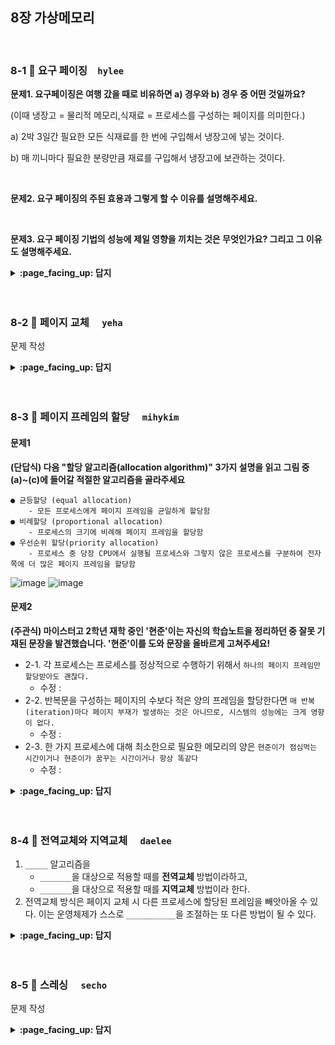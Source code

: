 
## 8장 가상메모리

<br>

### 8-1 :fallen_leaf: 요구 페이징　`hylee`
 
**문제1. 요구페이징은 여행 갔을 때로 비유하면 a) 경우와 b) 경우 중 어떤 것일까요?**

(이때 냉장고 = 물리적 메모리,식재료 = 프로세스를 구성하는 페이지를 의미한다.)

a) 2박 3일간 필요한 모든 식재료를 한 번에 구입해서 냉장고에 넣는 것이다. 

b) 매 끼니마다 필요한 분량만큼 재료를 구입해서 냉장고에 보관하는 것이다.


<br>

**문제2. 요구 페이징의 주된 효용과 그렇게 할 수 이유를 설명해주세요.**

<br>

**문제3. 요구 페이징 기법의 성능에 제일 영향을 끼치는 것은 무엇인가요? 그리고 그 이유도 설명해주세요.**



<details>
<summary> <b> :page_facing_up: 답지 </b>  </summary>
<div markdown="1">
 
 **문제1. 요구페이징은 여행 갔을 때로 비유하면 a) 경우와 b) 경우 중 어떤 것일까요?**

(이때 냉장고 = 물리적 메모리,식재료 = 프로세스를 구성하는 페이지를 의미한다.)

a) 2박 3일간 필요한 모든 식재료를 한 번에 구입해서 냉장고에 넣는 것이다. 

b) 매 끼니마다 필요한 분량만큼 재료를 구입해서 냉장고에 보관하는 것이다.

> 정답 b

요구 페이징 기법에서는 당장 실행에 필요한 페이지만을 메모리에 적재해서 사용한다.



<br>

**문제2. 요구 페이징의 주된 효용과 그렇게 할 수 이유를 설명해주세요.**

> 정답 : 주된 효용은 프로그램이 물리적 메모리의 용량 제약을 벗어날 수 있도록 해주는 것이다.

> 이유 : 프로그램을 구성하는 페이지 중 일부만을 메모리에 적재하게 되므로 물리적 메모리의 용량보다 큰 프로그램도 실행할 수 있게 된다.

<br>

**문제3. 요구 페이징 기법의 성능에 제일 영향을 끼치는 것은 무엇인가요? 그리고 그 이유도 설명해주세요.**

> 정답 : 페이지 부재의 발생 빈도

> 이유 : 페이지 부재가 일어나면 요청된 페이지를 디스크로부터 메모리로 읽어오는 막대한 오버헤드가 발생하기 때문이다.

이때 발생하는 오버헤드 4가지

1. 페이지 부재 발생처리 오버헤드

2. 메모리에 빈 프레임이 없는 경우 스왑 아웃 오버헤드 

3. 요청된 페이지의 스왑 인 오버헤드 

4. 프로세스의 재시작 오버헤드

</div>
</details>
<br><br>

### 8-2 :fallen_leaf: 페이지 교체	　`yeha`
 
문제 작성


<details>
<summary> <b> :page_facing_up: 답지 </b>  </summary>
<div markdown="1">
 
답 작성 

</div>
</details>
<br><br>


### 8-3 :fallen_leaf: 페이지 프레임의 할당	　`mihykim`
#### 문제1
__(단답식) 다음 "할당 알고리즘(allocation algorithm)" 3가지 설명을 읽고 그림 중 (a)~(c)에 들어갈 적절한 알고리즘을 골라주세요__
```
● 균등할당 (equal allocation)
    - 모든 프로세스에게 페이지 프레임을 균일하게 할당함
● 비례할당 (proportional allocation)
    - 프로세스의 크기에 비례해 페이지 프레임을 할당함
● 우선순위 할당(priority allocation)
    - 프로세스 중 당장 CPU에서 실행될 프로세스와 그렇지 않은 프로세스를 구분하여 전자 쪽에 더 많은 페이지 프레임을 할당함
```

![image](https://user-images.githubusercontent.com/60066472/97395932-655ed780-1929-11eb-87b7-27cf19fb44ca.png)
![image](https://user-images.githubusercontent.com/60066472/97396453-76f4af00-192a-11eb-851e-81946be69e4a.png)

#### 문제2 
__(주관식) 마이스터고 2학년 재학 중인 '현준'이는 자신의 학습노트을 정리하던 중 잘못 기재된 문장을 발견했습니다. '현준'이를 도와 문장을 올바르게 고쳐주세요!__
- 2-1. 각 프로세스는 프로세스를 정상적으로 수행하기 위해서 `하나의 페이지 프레임만 할당받아도 괜찮다.`
  - 수정 : 
- 2-2. 반복문을 구성하는 페이지의 수보다 적은 양의 프레임을 할당한다면 `매 반복(iteration)마다 페이지 부재가 발생하는 것은 아니므로, 시스템의 성능에는 크게 영향이 없다.`
  - 수정 : 
- 2-3. 한 가지 프로세스에 대해 최소한으로 필요한 메모리의 양은 `현준이가 점심먹는 시간이거나 현준이가 꿈꾸는 시간이거나 항상 똑같다`
  - 수정 : 

<details>
 
<summary> <b> :page_facing_up: 답지 </b>  </summary>
<div markdown="1">

#### 문제1
![image](https://user-images.githubusercontent.com/60066472/97396437-6c3a1a00-192a-11eb-8a66-1c439d917c41.png)

#### 문제2
- 2-1. 각 프로세스는 프로세스를 정상적으로 수행하기 위해서 `하나의 페이지 프레임만 할당받아도 괜찮다.`
  - 수정 : 각 프로세스는 프로세스를 정상적으로 수행하기 위해서 `적어도 일정 수준 이상의 페이지 프레임을 할당받아야 한다.`
- 2-2. 반복문을 구성하는 페이지의 수보다 적은 양의 프레임을 할당한다면 `매 반복(iteration)마다 페이지 부재가 발생하는 것은 아니므로, 시스템의 성능에는 크게 영향이 없다.`
  - 수정 : 반복문을 구성하는 페이지의 수보다 적은 양의 프레임을 할당한다면 `매 반복(iteration)마다 적어도 한 번 이상의 페이지 부재가 발생해 결과적으로 시스템의 성능이 현저히 떨어지게 된다.`
- 2-3. 한 가지 프로세스에 대해 최소한으로 필요한 메모리의 양은 `현준이가 점심먹는 시간이거나 현준이가 꿈꾸는 시간이거나 항상 똑같다`
  - 수정 : 한 가지 프로세스에 대해 최소한으로 필요한 메모리의 양은 `시간에 따라 다를 수 있다.`

</div>
</details>
<br><br>

### 8-4 :fallen_leaf: 전역교체와 지역교체	　`daelee`
 
1. `_____` 알고리즘을 
   - `_______`을 대상으로 적용할 때를 **전역교체** 방법이라하고, 
   - `_______`을 대상으로 적용할 때를 **지역교체** 방법이라 한다.
2. 전역교체 방식은 페이지 교체 시 다른 프로세스에 할당된 프레임을 빼앗아올 수 있다. 이는 운영체제가 스스로 `___________`을 조절하는 또 다른 방법이 될 수 있다.


<details>
<summary> <b> :page_facing_up: 답지 </b>  </summary>
<div markdown="1">
 
1. 페이지 교체 알고리즘을 
   - 물리적 메모리 내에 존재하는 전체 프레임을 대상으로 적용할 때를 전역교체 방법이라하고, 
   - 프로세스별로 독자적으로 적용할 때를 지역교체 방법이라 한다.
2. 전역교체 방식은 페이지 교체 시 다른 프로세스에 할당된 프레임을 빼앗아올 수 있다. 이는 프로세스별 프레임 할당량을 조절하는 또 다른 방법이 될 수 있다. 

</div>
</details>
<br><br>

### 8-5 :fallen_leaf: 스레싱 	　`secho`
 
문제 작성


<details>
<summary> <b> :page_facing_up: 답지 </b>  </summary>
<div markdown="1">
 
답 작성 

</div>
</details>
<br><br>

